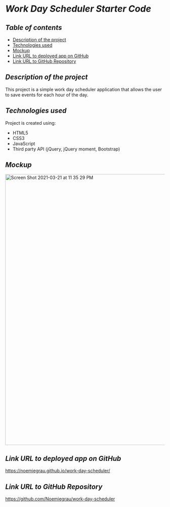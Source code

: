 # **_Work Day Scheduler Starter Code_**

## **_Table of contents_**
* [Description of the project](#description-of-the-project)
* [Technologies used](#technologies-used)
* [Mockup](#mockup)
* [Link URL to deployed app on GitHub](#link-URL-to-deployed-app-on-GitHub)
* [Link URL to GitHub Repository](#link-URL-to-GitHub-repository)

## **_Description of the project_**
This project is a simple work day scheduler application that allows the user to save events for each hour of the day.

## **_Technologies used_**
Project is created using:
* HTML5
* CSS3
* JavaScript
* Third party API (jQuery, jQuery moment, Bootstrap)

## **_Mockup_**
<img width="855" alt="Screen Shot 2021-03-21 at 11 35 29 PM" src="https://user-images.githubusercontent.com/78329298/111949535-211dd080-8a9e-11eb-878d-63df8107047a.png">

## **_Link URL to deployed app on GitHub_**
https://noemiegrau.github.io/work-day-scheduler/

## **_Link URL to GitHub Repository_**
https://github.com/Noemiegrau/work-day-scheduler